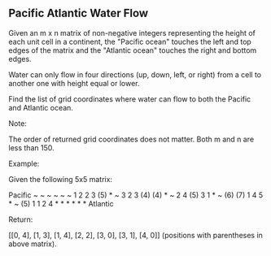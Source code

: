 Pacific Atlantic Water Flow 
---

Given an m x n matrix of non-negative integers representing the height of each unit cell in a continent, the "Pacific ocean" touches the left and top edges of the matrix and the "Atlantic ocean" touches the right and bottom edges.

Water can only flow in four directions (up, down, left, or right) from a cell to another one with height equal or lower.

Find the list of grid coordinates where water can flow to both the Pacific and Atlantic ocean.

Note:

The order of returned grid coordinates does not matter.
Both m and n are less than 150.


Example:

Given the following 5x5 matrix:

  Pacific ~   ~   ~   ~   ~ 
       ~  1   2   2   3  (5) *
       ~  3   2   3  (4) (4) *
       ~  2   4  (5)  3   1  *
       ~ (6) (7)  1   4   5  *
       ~ (5)  1   1   2   4  *
          *   *   *   *   * Atlantic

Return:

[[0, 4], [1, 3], [1, 4], [2, 2], [3, 0], [3, 1], [4, 0]] (positions with parentheses in above matrix).



